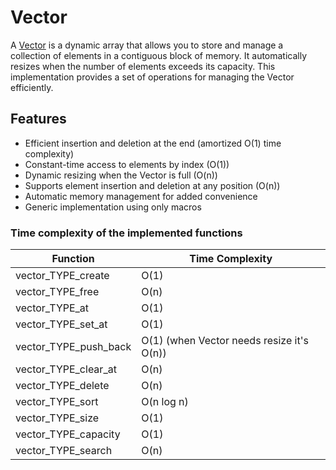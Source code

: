 # Vector

A [Vector](https://en.wikipedia.org/wiki/Vector) is a dynamic array that allows you to store and manage a collection of elements in a contiguous block of memory. It automatically resizes when the number of elements exceeds its capacity. This implementation provides a set of operations for managing the Vector efficiently.

## Features
- Efficient insertion and deletion at the end (amortized O(1) time complexity)
- Constant-time access to elements by index (O(1))
- Dynamic resizing when the Vector is full (O(n))
- Supports element insertion and deletion at any position (O(n))
- Automatic memory management for added convenience
- Generic implementation using only macros

### Time complexity of the implemented functions

| Function                           | Time Complexity                                 |
|------------------------------------|-------------------------------------------------|
| vector_TYPE_create                 | O(1)                                            |
| vector_TYPE_free                   | O(n)                                            |
| vector_TYPE_at                     | O(1)                                            |
| vector_TYPE_set_at                 | O(1)                                            |
| vector_TYPE_push_back              | O(1) (when Vector needs resize it's O(n))       |
| vector_TYPE_clear_at               | O(n)                                            |
| vector_TYPE_delete                 | O(n)                                            |
| vector_TYPE_sort                   | O(n log n)                                      |
| vector_TYPE_size                   | O(1)                                            |
| vector_TYPE_capacity               | O(1)                                            |
| vector_TYPE_search                 | O(n)                                            |
